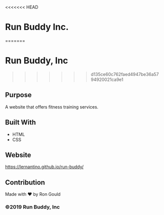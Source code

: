<<<<<<< HEAD
# Run Buddy Inc.
=======
# Run Buddy, Inc
>>>>>>> d135ce60c762faed4947be36a5794920021ca9e1

## Purpose
A website that offers fitness training services. 

## Built With
* HTML
* CSS

## Website
https://lernantino.github.io/run-buddy/

## Contribution
Made with ❤️ by Ron Gould

### ©️2019 Run Buddy, Inc 
